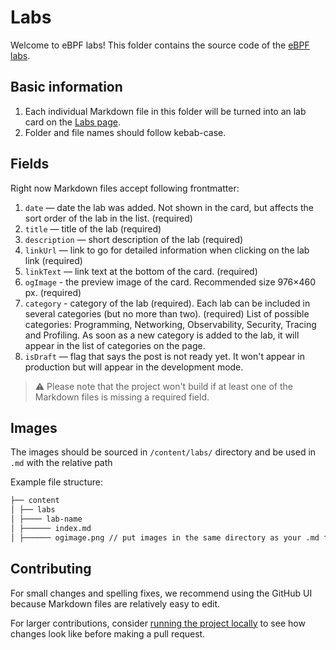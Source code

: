# Labs

Welcome to eBPF labs! This folder contains the source code of the [eBPF labs](https://ebpf.io/labs/).

## Basic information

1. Each individual Markdown file in this folder will be turned into an lab card on the [Labs page](https://ebpf.io/labs/).
2. Folder and file names should follow kebab-case.

## Fields

Right now Markdown files accept following frontmatter:

1. `date` — date the lab was added. Not shown in the card, but affects the sort order of the lab in the list. (required)
2. `title` — title of the lab (required)
3. `description` — short description of the lab (required)
4. `linkUrl` — link to go for detailed information when clicking on the lab link (required)
5. `linkText` — link text at the bottom of the card. (required)
6. `ogImage` - the preview image of the card. Recommended size 976×460 px. (required)
7. `category` - category of the lab (required). Each lab can be included in several categories (but no more than two). (required)
   List of possible categories: Programming, Networking, Observability, Security, Tracing and Profiling.
   As soon as a new category is added to the lab, it will appear in the list of categories on the page.
8. `isDraft` — flag that says the post is not ready yet. It won't appear in production but will appear in the development mode.

> ⚠️ Please note that the project won't build if at least one of the Markdown files is missing a required field.

## Images

The images should be sourced in `/content/labs/` directory and be used in `.md` with the relative path

Example file structure:

```md
├── content
│ ├── labs
│ ├──── lab-name
│ ├────── index.md
│ ├────── ogimage.png // put images in the same directory as your .md file
```

## Contributing

For small changes and spelling fixes, we recommend using the GitHub UI because Markdown files are relatively easy to edit.

For larger contributions, consider [running the project locally](../../README.md#getting-started) to see how changes look like before making a pull request.
